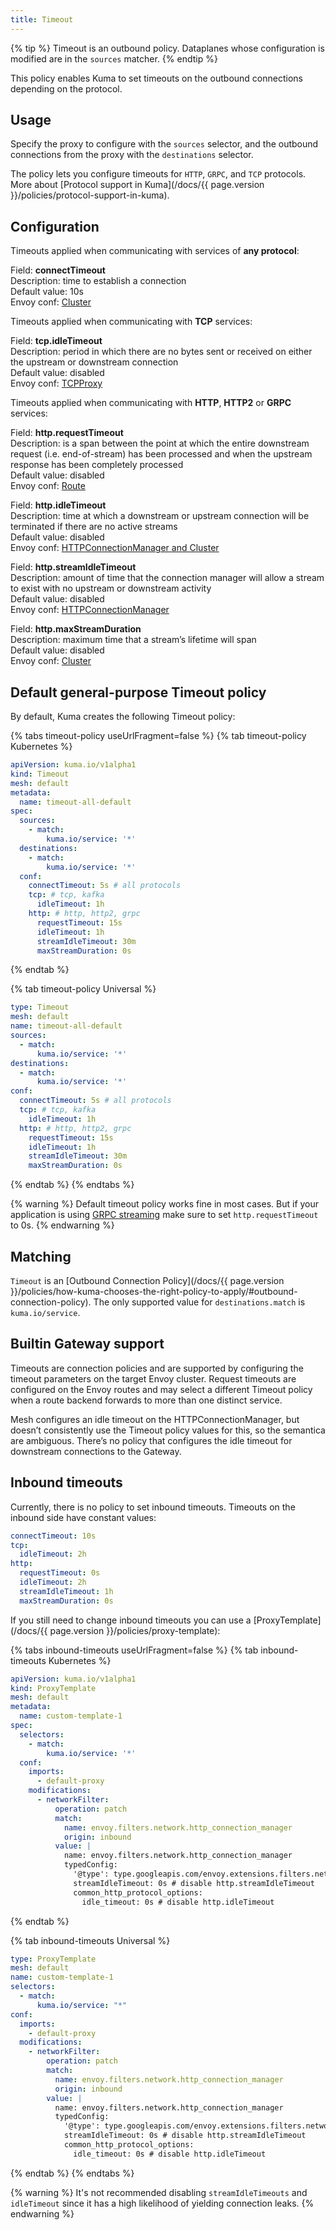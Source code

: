 ```yaml
---
title: Timeout
---
```


{% tip %}
Timeout is an outbound policy. Dataplanes whose configuration is modified are in the `sources` matcher.
{% endtip %}

This policy enables Kuma to set timeouts on the outbound connections depending on the protocol.

## Usage

Specify the proxy to configure with the `sources` selector, and the outbound connections from the proxy with the `destinations` selector.

The policy lets you configure timeouts for `HTTP`, `GRPC`, and `TCP` protocols.
More about [Protocol support in Kuma](/docs/{{ page.version }}/policies/protocol-support-in-kuma). 

## Configuration

Timeouts applied when communicating with services of **any protocol**:

Field: **connectTimeout**<br>
Description: time to establish a connection<br>
Default value: 10s<br>
Envoy conf: [Cluster](https://www.envoyproxy.io/docs/envoy/latest/api-v3/config/cluster/v3/cluster.proto#envoy-v3-api-field-config-cluster-v3-cluster-connect-timeout)

Timeouts applied when communicating with **TCP** services:

Field: **tcp.idleTimeout**<br>
Description: period in which there are no bytes sent or received 
on either the upstream or downstream connection<br>
Default value: disabled<br>
Envoy conf: [TCPProxy](https://www.envoyproxy.io/docs/envoy/latest/api-v3/extensions/filters/network/tcp_proxy/v3/tcp_proxy.proto#envoy-v3-api-field-extensions-filters-network-tcp-proxy-v3-tcpproxy-idle-timeout)

Timeouts applied when communicating with **HTTP**, **HTTP2** or **GRPC** services:

Field: **http.requestTimeout**<br>
Description: is a span between the point at which the entire 
downstream request (i.e. end-of-stream) has been processed and when the 
upstream response has been completely processed<br>
Default value: disabled<br>
Envoy conf: [Route](https://www.envoyproxy.io/docs/envoy/latest/api-v3/config/route/v3/route_components.proto#envoy-v3-api-field-config-route-v3-routeaction-timeout)

Field: **http.idleTimeout**<br>
Description: time at which a downstream or upstream connection 
will be terminated if there are no active streams<br>
Default value: disabled<br>
Envoy conf: [HTTPConnectionManager and Cluster](https://www.envoyproxy.io/docs/envoy/latest/api-v3/config/core/v3/protocol.proto#envoy-v3-api-field-config-core-v3-httpprotocoloptions-idle-timeout)

Field: **http.streamIdleTimeout**<br>
Description: amount of time that the connection manager 
will allow a stream to exist with no upstream or downstream activity<br>
Default value: disabled<br>
Envoy conf: [HTTPConnectionManager](https://www.envoyproxy.io/docs/envoy/latest/api-v3/extensions/filters/network/http_connection_manager/v3/http_connection_manager.proto#envoy-v3-api-field-extensions-filters-network-http-connection-manager-v3-httpconnectionmanager-stream-idle-timeout)

Field: **http.maxStreamDuration**<br>
Description: maximum time that a stream’s lifetime will span<br>
Default value: disabled<br>
Envoy conf: [Cluster](https://www.envoyproxy.io/docs/envoy/latest/api-v3/config/core/v3/protocol.proto#envoy-v3-api-field-config-core-v3-httpprotocoloptions-max-stream-duration)

## Default general-purpose Timeout policy

By default, Kuma creates the following Timeout policy:

{% tabs timeout-policy useUrlFragment=false %}
{% tab timeout-policy Kubernetes %}
```yaml
apiVersion: kuma.io/v1alpha1
kind: Timeout
mesh: default
metadata:
  name: timeout-all-default
spec:
  sources:
    - match:
        kuma.io/service: '*'
  destinations:
    - match:
        kuma.io/service: '*'
  conf:
    connectTimeout: 5s # all protocols
    tcp: # tcp, kafka
      idleTimeout: 1h 
    http: # http, http2, grpc
      requestTimeout: 15s 
      idleTimeout: 1h
      streamIdleTimeout: 30m
      maxStreamDuration: 0s
```
{% endtab %}

{% tab timeout-policy Universal %}
```yaml
type: Timeout
mesh: default
name: timeout-all-default
sources:
  - match:
      kuma.io/service: '*'
destinations:
  - match:
      kuma.io/service: '*'
conf:
  connectTimeout: 5s # all protocols
  tcp: # tcp, kafka
    idleTimeout: 1h
  http: # http, http2, grpc
    requestTimeout: 15s
    idleTimeout: 1h
    streamIdleTimeout: 30m
    maxStreamDuration: 0s
```
{% endtab %}
{% endtabs %}

{% warning %}
Default timeout policy works fine in most cases. 
But if your application is using [GRPC streaming](https://grpc.io/docs/what-is-grpc/core-concepts/) 
make sure to set `http.requestTimeout` to 0s. 
{% endwarning %}

## Matching

`Timeout` is an [Outbound Connection Policy](/docs/{{ page.version }}/policies/how-kuma-chooses-the-right-policy-to-apply/#outbound-connection-policy).
The only supported value for `destinations.match` is `kuma.io/service`.

## Builtin Gateway support

Timeouts are connection policies and are supported by configuring the timeout parameters on the target Envoy cluster.
Request timeouts are configured on the Envoy routes and may select a different Timeout policy when a route backend forwards to more than one distinct service.

Mesh configures an idle timeout on the HTTPConnectionManager, but doesn’t consistently use the Timeout policy values for this, so the semantica are ambiguous.
There’s no policy that configures the idle timeout for downstream connections to the Gateway.

## Inbound timeouts

Currently, there is no policy to set inbound timeouts.
Timeouts on the inbound side have constant values:

```yaml
connectTimeout: 10s 
tcp:
  idleTimeout: 2h
http:
  requestTimeout: 0s
  idleTimeout: 2h
  streamIdleTimeout: 1h
  maxStreamDuration: 0s
```

If you still need to change inbound timeouts you can use a [ProxyTemplate](/docs/{{ page.version }}/policies/proxy-template):

{% tabs inbound-timeouts useUrlFragment=false %}
{% tab inbound-timeouts Kubernetes %}
```yaml
apiVersion: kuma.io/v1alpha1
kind: ProxyTemplate
mesh: default
metadata:
  name: custom-template-1
spec:
  selectors:
    - match:
        kuma.io/service: '*'
  conf:
    imports:
      - default-proxy 
    modifications:
      - networkFilter:
          operation: patch
          match:
            name: envoy.filters.network.http_connection_manager
            origin: inbound 
          value: |
            name: envoy.filters.network.http_connection_manager
            typedConfig:
              '@type': type.googleapis.com/envoy.extensions.filters.network.http_connection_manager.v3.HttpConnectionManager
              streamIdleTimeout: 0s # disable http.streamIdleTimeout 
              common_http_protocol_options: 
                idle_timeout: 0s # disable http.idleTimeout
```
{% endtab %}

{% tab inbound-timeouts Universal %}
```yaml
type: ProxyTemplate
mesh: default
name: custom-template-1
selectors:
  - match:
      kuma.io/service: "*"
conf:
  imports:
    - default-proxy 
  modifications:
    - networkFilter:
        operation: patch
        match:
          name: envoy.filters.network.http_connection_manager
          origin: inbound 
        value: |
          name: envoy.filters.network.http_connection_manager
          typedConfig:
            '@type': type.googleapis.com/envoy.extensions.filters.network.http_connection_manager.v3.HttpConnectionManager
            streamIdleTimeout: 0s # disable http.streamIdleTimeout 
            common_http_protocol_options: 
              idle_timeout: 0s # disable http.idleTimeout
```
{% endtab %}
{% endtabs %}

{% warning %}
It's not recommended disabling `streamIdleTimeouts` and `idleTimeout`
since it has a high likelihood of yielding connection leaks.
{% endwarning %}
